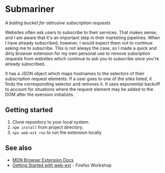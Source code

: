 # Submariner

*A bailing bucket for obtrusive subscription requests*

Websites often ask users to subscribe to their services. That makes sense, and I am aware that it's an important step in their marketing pipelines. When I have already subscribed, however, I would expect them not to continue asking me to subscribe. This is not always the case, so I made a quick and dirty browser extension for my own personal use to remove subsription requests from websites which continue to ask you to subscribe once you're already subscribed.

It has a JSON object which maps hostnames to the selectors of their subscription request elements. If a user goes to one of the sites listed, it finds the corresponding selector and removes it. It uses exponential backoff to account for situations where the request element may be added to the DOM after the exension initializes.

## Getting started

1. Clone repository to your local system.
2. `npm install` from project directory.
3. `npx web-ext run` to run the extension locally

## See also

- [MDN Browser Extension Docs](https://developer.mozilla.org/en-US/docs/Mozilla/Add-ons/WebExtensions)
- [Getting Started with web-ext](https://extensionworkshop.com/documentation/develop/getting-started-with-web-ext/) - Firefox Workshop
